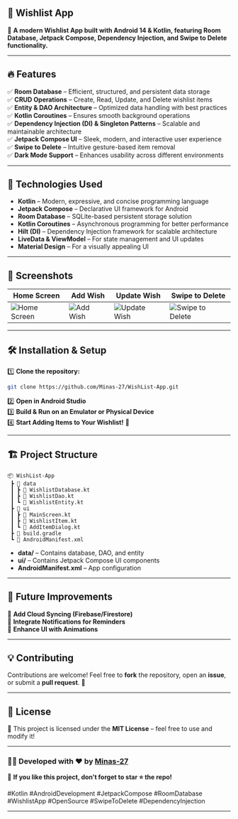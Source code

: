 ## 📌 Wishlist App  

🎯 **A modern Wishlist App built with Android 14 & Kotlin, featuring Room Database, Jetpack Compose, Dependency Injection, and Swipe to Delete functionality.**  

---

## 🔥 Features  

✅ **Room Database** – Efficient, structured, and persistent data storage  
✅ **CRUD Operations** – Create, Read, Update, and Delete wishlist items  
✅ **Entity & DAO Architecture** – Optimized data handling with best practices  
✅ **Kotlin Coroutines** – Ensures smooth background operations  
✅ **Dependency Injection (DI) & Singleton Patterns** – Scalable and maintainable architecture  
✅ **Jetpack Compose UI** – Sleek, modern, and interactive user experience  
✅ **Swipe to Delete** – Intuitive gesture-based item removal  
✅ **Dark Mode Support** – Enhances usability across different environments  

---

## 🚀 Technologies Used  

- **Kotlin** – Modern, expressive, and concise programming language  
- **Jetpack Compose** – Declarative UI framework for Android  
- **Room Database** – SQLite-based persistent storage solution  
- **Kotlin Coroutines** – Asynchronous programming for better performance  
- **Hilt (DI)** – Dependency Injection framework for scalable architecture  
- **LiveData & ViewModel** – For state management and UI updates  
- **Material Design** – For a visually appealing UI  

---

## 📸 Screenshots  

| Home Screen | Add Wish | Update Wish | Swipe to Delete |  
|------------|------------|------------|------------|  
| ![Home Screen](https://github.com/user-attachments/assets/8c838feb-5357-4f5b-80f2-ad63119f49be) | ![Add Wish](https://github.com/user-attachments/assets/e10422de-7820-4978-9d67-6781a7150bb3) | ![Update Wish](https://github.com/user-attachments/assets/3acaebb0-ed0b-486e-8855-fe994f852eac) | ![Swipe to Delete](https://github.com/user-attachments/assets/c1ef1b87-1008-45eb-9109-053f8292c931) |  

---

## 🛠️ Installation & Setup  

1️⃣ **Clone the repository:**  
```sh
git clone https://github.com/Minas-27/WishList-App.git
```
2️⃣ **Open in Android Studio**  
3️⃣ **Build & Run on an Emulator or Physical Device**  
4️⃣ **Start Adding Items to Your Wishlist!** 🎉  

---

## 🏗️ Project Structure  

```
📦 WishList-App  
 ┣ 📂 data  
 ┃ ┣ 📜 WishlistDatabase.kt  
 ┃ ┣ 📜 WishlistDao.kt  
 ┃ ┗ 📜 WishlistEntity.kt  
 ┣ 📂 ui  
 ┃ ┣ 📜 MainScreen.kt  
 ┃ ┣ 📜 WishlistItem.kt  
 ┃ ┗ 📜 AddItemDialog.kt  
 ┣ 📜 build.gradle  
 ┗ 📜 AndroidManifest.xml  
```

- **data/** – Contains database, DAO, and entity  
- **ui/** – Contains Jetpack Compose UI components  
- **AndroidManifest.xml** – App configuration  

---

## 🚀 Future Improvements  

🔹 **Add Cloud Syncing (Firebase/Firestore)**  
🔹 **Integrate Notifications for Reminders**  
🔹 **Enhance UI with Animations**  

---

## 💡 Contributing  

Contributions are welcome! Feel free to **fork** the repository, open an **issue**, or submit a **pull request**. 🚀  

---

## 📜 License  

📝 This project is licensed under the **MIT License** – feel free to use and modify it!  

---

### 👨‍💻 Developed with ❤️ by [Minas-27](https://github.com/Minas-27)  

🌟 **If you like this project, don’t forget to star ⭐ the repo!**  

#Kotlin #AndroidDevelopment #JetpackCompose #RoomDatabase #WishlistApp #OpenSource #SwipeToDelete #DependencyInjection  

---
